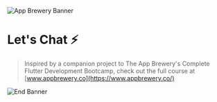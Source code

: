 ![App Brewery Banner](https://github.com/londonappbrewery/Images/blob/master/AppBreweryBanner.png)


# Let's Chat ⚡️




>Inspired by a companion project to The App Brewery's Complete Flutter Development Bootcamp, check out the full course at [www.appbrewery.co](https://www.appbrewery.co/)

![End Banner](https://github.com/londonappbrewery/Images/blob/master/readme-end-banner.png)
